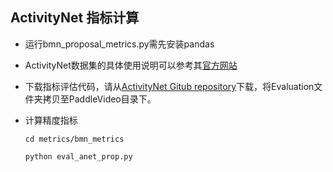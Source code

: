 ## ActivityNet 指标计算


- 运行bmn\_proposal\_metrics.py需先安装pandas

- ActivityNet数据集的具体使用说明可以参考其[官方网站](http://activity-net.org)

- 下载指标评估代码，请从[ActivityNet Gitub repository](https://github.com/activitynet/ActivityNet.git)下载，将Evaluation文件夹拷贝至PaddleVideo目录下。

- 计算精度指标

    ```cd metrics/bmn_metrics```

    ```python eval_anet_prop.py```
